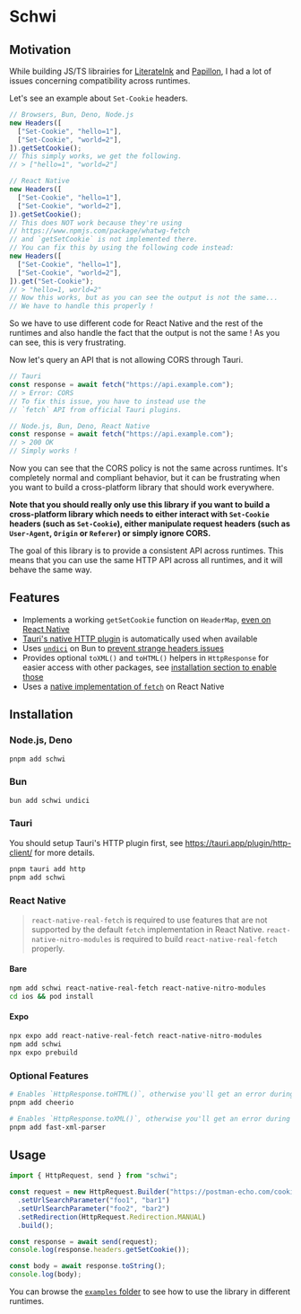 # Schwi

## Motivation

While building JS/TS librairies for [LiterateInk](https://github.com/LiterateInk) and [Papillon](https://github.com/PapillonApp/Papillon), I had a lot of issues concerning compatibility across runtimes.

Let's see an example about `Set-Cookie` headers.

```javascript
// Browsers, Bun, Deno, Node.js
new Headers([
  ["Set-Cookie", "hello=1"],
  ["Set-Cookie", "world=2"],
]).getSetCookie();
// This simply works, we get the following.
// > ["hello=1", "world=2"]

// React Native
new Headers([
  ["Set-Cookie", "hello=1"],
  ["Set-Cookie", "world=2"],
]).getSetCookie();
// This does NOT work because they're using
// https://www.npmjs.com/package/whatwg-fetch
// and `getSetCookie` is not implemented there.
// You can fix this by using the following code instead:
new Headers([
  ["Set-Cookie", "hello=1"],
  ["Set-Cookie", "world=2"],
]).get("Set-Cookie");
// > "hello=1, world=2"
// Now this works, but as you can see the output is not the same...
// We have to handle this properly !
```

So we have to use different code for React Native and the rest of the runtimes
and also handle the fact that the output is not the same !
As you can see, this is very frustrating.

Now let's query an API that is not allowing CORS through Tauri.

```javascript
// Tauri
const response = await fetch("https://api.example.com");
// > Error: CORS
// To fix this issue, you have to instead use the
// `fetch` API from official Tauri plugins.

// Node.js, Bun, Deno, React Native
const response = await fetch("https://api.example.com");
// > 200 OK
// Simply works !
```

Now you can see that the CORS policy is not the same across runtimes.
It's completely normal and compliant behavior, but it can be frustrating when you want to
build a cross-platform library that should work everywhere.

**Note that you should really only use this library if you want to build a cross-platform library which needs to either interact with `Set-Cookie` headers (such as `Set-Cookie`), either manipulate request headers (such as `User-Agent`, `Origin` or `Referer`) or simply ignore CORS.**

The goal of this library is to provide a consistent API across runtimes.
This means that you can use the same HTTP API across all runtimes, and it will behave the same way.

## Features

- Implements a working `getSetCookie` function on `HeaderMap`, [even on React Native](https://github.com/facebook/react-native/issues/47049)
- [Tauri's native HTTP plugin](https://tauri.app/plugin/http-client/) is automatically used when available
- Uses [`undici`](https://github.com/nodejs/undici) on Bun to [prevent strange headers issues](https://github.com/oven-sh/bun/issues/4529#issuecomment-2611447527)
- Provides optional `toXML()` and `toHTML()` helpers in `HttpResponse` for easier access with other packages, see [installation section to enable those](#optional-features)
- Uses a [native implementation of `fetch`](https://github.com/Vexcited/react-native-real-fetch) on React Native

## Installation

### Node.js, Deno

```sh
pnpm add schwi
```

### Bun

```sh
bun add schwi undici
```

### Tauri

You should setup Tauri's HTTP plugin first, see <https://tauri.app/plugin/http-client/> for more details.

```sh
pnpm tauri add http
pnpm add schwi
```

### React Native

> `react-native-real-fetch` is required to use features that are not supported by the default `fetch` implementation in React Native. `react-native-nitro-modules` is required to build `react-native-real-fetch` properly.

#### Bare

```sh
npm add schwi react-native-real-fetch react-native-nitro-modules
cd ios && pod install
```

#### Expo

```sh
npx expo add react-native-real-fetch react-native-nitro-modules
npm add schwi
npx expo prebuild
```

### Optional Features

```sh
# Enables `HttpResponse.toHTML()`, otherwise you'll get an error during runtime.
pnpm add cheerio

# Enables `HttpResponse.toXML()`, otherwise you'll get an error during runtime.
pnpm add fast-xml-parser
```

## Usage

```typescript
import { HttpRequest, send } from "schwi";

const request = new HttpRequest.Builder("https://postman-echo.com/cookies/set")
  .setUrlSearchParameter("foo1", "bar1")
  .setUrlSearchParameter("foo2", "bar2")
  .setRedirection(HttpRequest.Redirection.MANUAL)
  .build();

const response = await send(request);
console.log(response.headers.getSetCookie());

const body = await response.toString();
console.log(body);
```

You can browse the [`examples` folder](./examples/) to see how to use the library in different runtimes.
